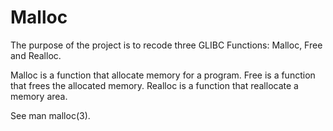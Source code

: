 # Malloc

The purpose of the project is to recode three GLIBC Functions: Malloc, Free and Realloc.

Malloc is a function that allocate memory for a program.
Free is a function that frees the allocated memory.
Realloc is a function that reallocate a memory area.

See man malloc(3).
